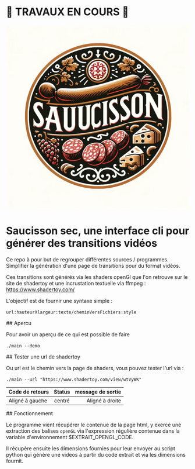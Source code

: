# 👷 TRAVAUX EN COURS 👷

![logo](images/logo.webp)

# Saucisson sec, une interface cli pour générer des transitions vidéos

Ce repo à pour but de regrouper différentes sources / programmes.
Simplifier la génération d'une page de transitions pour du format vidéos.

Ces transitions sont générés via les shaders openGl que l'on retrouve sur le site de shadertoy et une incrustation textuelle via ffmpeg :
https://www.shadertoy.com/

L'objectif est de fournir une syntaxe simple :

```
url:hauteurXlargeur:texte/cheminVersFichiers:style
```

## Apercu

Pour avoir un aperçu de ce qui est possible de faire

```
./main --demo
```

## Tester une url de shadertoy

Ou url est le chemin vers la page de shaders, vous pouvez tester l'url via :

```
./main --url "https://www.shadertoy.com/view/wtVyWK"
```

| Code de retours | Status          | message de sortie |
| :--------------- |:---------------:| -----:|
| Aligné à gauche  |   centré        |  Aligné à droite |

## Fonctionnement

Le programme vient récupérer le contenue de la page html, y exerce une extraction des balises <code>openGL</code> via l'expression régulière contenue dans la variable d'environnement $EXTRAIT_OPENGL_CODE.

Il récupère ensuite les dimensions fournies pour leur envoyer au script python qui génère une videos à partir du code extrait et via les dimensions fournit.